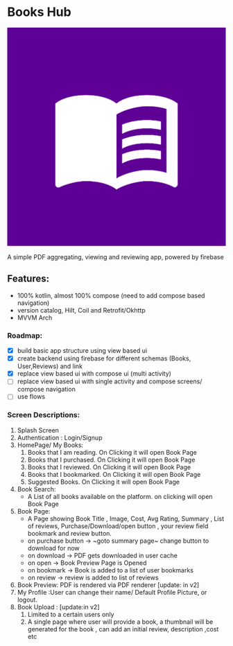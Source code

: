 # Books Hub

![](app/src/main/ic_launcher-playstore.png)

A simple PDF aggregating, viewing and reviewing app, powered by firebase

## Features: 

- 100% kotlin, almost 100% compose (need to add compose based navigation)
- version catalog, Hilt, Coil and Retrofit/Okhttp
- MVVM Arch

### Roadmap:

- [x] build basic app structure using view based ui 
- [x] create backend using firebase for different schemas (Books, User,Reviews) and link
- [x] replace view based ui with compose ui (multi activity)
- [ ] replace view based ui with single activity and compose screens/ compose navigation
- [ ] use flows

### Screen Descriptions:

1. Splash Screen
2. Authentication : Login/Signup
3. HomePage/ My Books:
   1. Books that I am reading. On Clicking it will open Book Page
   2. Books that I purchased.  On Clicking it will open Book Page
   3. Books that I reviewed.   On Clicking it will open Book Page
   4. Books that I bookmarked. On Clicking it will open Book Page
   5. Suggested Books. On Clicking it will open Book Page
4. Book Search: 
    - A List of all books available on the platform. on clicking will open Book Page
5. Book Page:
    - A Page showing Book Title , Image, Cost, Avg Rating, Summary , List of reviews, 
      Purchase/Download/open button , your review field bookmark and review button.
    - on purchase button -> ~goto summary page~ change button to download for now
    - on download -> PDF gets downloaded in user cache
    - on open -> Book Preview Page is Opened
    - on bookmark -> Book is added to a list of user bookmarks
    - on review -> review is added to list of reviews
6. Book Preview: PDF is rendered via PDF renderer \[update: in v2]
7. My Profile :User can change their name/ Default Profile Picture, or logout.
8. Book Upload : \[update:in v2]
   1. Limited to a certain users only
   2. A single page where user will provide a book, a thumbnail will be generated for the book , 
     can add an initial review, description ,cost etc